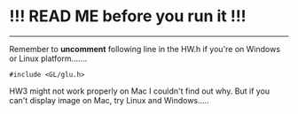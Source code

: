 # !!! READ ME before you run it !!!
******************************************************

Remember to **uncomment** following line in the HW.h if you're on Windows or Linux platform.......
```
#include <GL/glu.h>
```

HW3 might not work properly on Mac I couldn't find out why. But if you can't display image on Mac, try Linux and Windows.....
